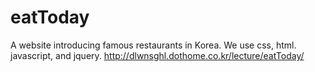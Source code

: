 # eatToday
A website introducing famous restaurants in Korea.
We use css, html. javascript, and jquery.
http://dlwnsghl.dothome.co.kr/lecture/eatToday/
